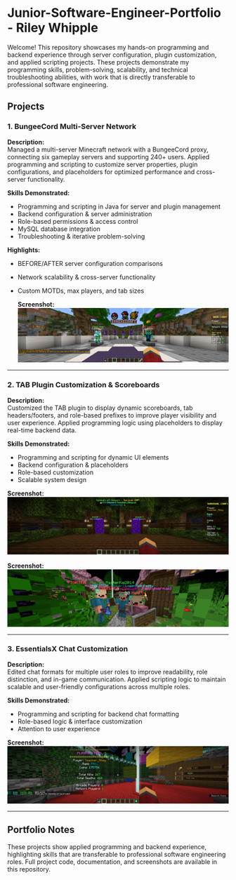# Junior-Software-Engineer-Portfolio - Riley Whipple

Welcome! This repository showcases my hands-on programming and backend experience through server configuration, plugin customization, and applied scripting projects. These projects demonstrate my programming skills, problem-solving, scalability, and technical troubleshooting abilities, with work that is directly transferable to professional software engineering.

## **Projects**

### 1. BungeeCord Multi-Server Network
**Description:**  
Managed a multi-server Minecraft network with a BungeeCord proxy, connecting six gameplay servers and supporting 240+ users. Applied programming and scripting to customize server properties, plugin configurations, and placeholders for optimized performance and cross-server functionality.

**Skills Demonstrated:**  
- Programming and scripting in Java for server and plugin management  
- Backend configuration & server administration  
- Role-based permissions & access control  
- MySQL database integration  
- Troubleshooting & iterative problem-solving  

**Highlights:**  
- BEFORE/AFTER server configuration comparisons  
- Network scalability & cross-server functionality  
- Custom MOTDs, max players, and tab sizes

  **Screenshot:**  
![BungeeCord Network Dashboard](BungeeCord-Server-List.png)


---

### 2. TAB Plugin Customization & Scoreboards
**Description:**  
Customized the TAB plugin to display dynamic scoreboards, tab headers/footers, and role-based prefixes to improve player visibility and user experience. Applied programming logic using placeholders to display real-time backend data.

**Skills Demonstrated:**  
- Programming and scripting for dynamic UI elements  
- Backend configuration & placeholders  
- Role-based customization  
- Scalable system design  

**Screenshot:**  
![TAB Plugin Customization](TAB-Plugin-Customization.png)

**Screenshot:**  
![TAB Custom Displayname](TAB-Custom-Displayname.png)

---

### 3. EssentialsX Chat Customization
**Description:**  
Edited chat formats for multiple user roles to improve readability, role distinction, and in-game communication. Applied scripting logic to maintain scalable and user-friendly configurations across multiple roles.

**Skills Demonstrated:**  
- Programming and scripting for backend chat formatting  
- Role-based logic & interface customization  
- Attention to user experience  

**Screenshot:**  
![EssentialsX Chat Customization](EssentialsX-Chat-Customization.png)

---

## **Portfolio Notes**
These projects show applied programming and backend experience, highlighting skills that are transferable to professional software engineering roles. Full project code, documentation, and screenshots are available in this repository.
